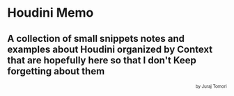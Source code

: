 # Houdini Memo
## A collection of small snippets notes and examples about Houdini organized by Context that are hopefully here so that I don't Keep forgetting about them 
<p align="right"><small><sup>by Juraj Tomori</sup></small></p>

<br>